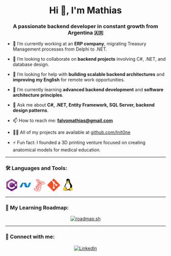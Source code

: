 <h1 align="center">Hi 👋, I'm Mathias</h1>
<h3 align="center">A passionate backend developer in constant growth from Argentina 🇦🇷</h3>

- 🔭 I’m currently working at an **ERP company**, migrating Treasury Management processes from Delphi to .NET.

- 👯 I’m looking to collaborate on **backend projects** involving C#, .NET, and database design.

- 🤝 I’m looking for help with **building scalable backend architectures** and **improving my English** for remote work opportunities.

- 🌱 I’m currently learning **advanced backend development** and **software architecture principles**.

- 💬 Ask me about **C#, .NET, Entity Framework, SQL Server, backend design patterns**.

- 📫 How to reach me: **falvomathias@gmail.com**

- 👨‍💻 All of my projects are available at [github.com/Init0ne](https://github.com/Init0ne)

- ⚡ Fun fact: I founded a 3D printing venture focused on creating anatomical models for medical education.

---

### 🛠️ Languages and Tools:

<p align="left">
  <img src="https://raw.githubusercontent.com/devicons/devicon/master/icons/csharp/csharp-original.svg" alt="csharp" width="40" height="40"/> 
  <img src="https://raw.githubusercontent.com/devicons/devicon/master/icons/dot-net/dot-net-original.svg" alt="dotnet" width="40" height="40"/> 
  <img src="https://raw.githubusercontent.com/devicons/devicon/master/icons/microsoftsqlserver/microsoftsqlserver-plain.svg" alt="mssql" width="40" height="40"/>
  <img src="https://raw.githubusercontent.com/devicons/devicon/master/icons/git/git-original.svg" alt="git" width="40" height="40"/>
  <img src="https://raw.githubusercontent.com/devicons/devicon/master/icons/linux/linux-original.svg" alt="linux" width="40" height="40"/>
</p>

---

### 🚀 My Learning Roadmap:

<p align="center">
  <a href="https://roadmap.sh">
    <img src="https://roadmap.sh/card/wide/6542db204352f418f807d444?variant=dark&roadmaps=sql%2Cbackend%2Ccpp" alt="roadmap.sh"/>
  </a>
</p>

---

### 🔗 Connect with me:

<p align="center">
  <a href="https://www.linkedin.com/in/mathias-falvo/" target="_blank">
    <img align="center" src="https://img.shields.io/badge/LinkedIn-0077B5?style=flat-square&logo=linkedin&logoColor=white" alt="LinkedIn" />
  </a>
</p>
